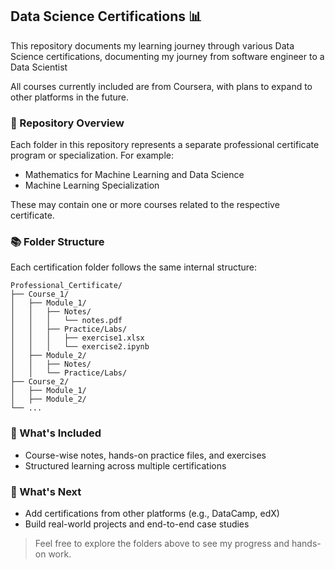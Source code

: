 ## Data Science Certifications 📊

This repository documents my learning journey through various Data Science certifications, documenting my journey from software engineer to a Data Scientist

All courses currently included are from Coursera, with plans to expand to other platforms in the future.

### 📁 Repository Overview

Each folder in this repository represents a separate professional certificate program or specialization. For example:

- Mathematics for Machine Learning and Data Science
- Machine Learning Specialization

These may contain one or more courses related to the respective certificate.

### 📚 Folder Structure

Each certification folder follows the same internal structure:
```
Professional_Certificate/
├── Course_1/
│   ├── Module_1/
│   │   ├── Notes/
│   │   │   └── notes.pdf
│   │   ├── Practice/Labs/
│   │   │   ├── exercise1.xlsx
│   │   │   └── exercise2.ipynb
│   ├── Module_2/
│   │   ├── Notes/
│   │   └── Practice/Labs/
├── Course_2/
│   ├── Module_1/
│   ├── Module_2/
└── ...
```

### 🧠 What's Included
- Course-wise notes, hands-on practice files, and exercises
- Structured learning across multiple certifications

### 🌱 What's Next
- Add certifications from other platforms (e.g., DataCamp, edX)
- Build real-world projects and end-to-end case studies

> Feel free to explore the folders above to see my progress and hands-on work.